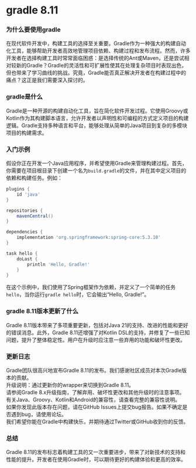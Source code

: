 # gradle 8.11
### 为什么要使用gradle

在现代软件开发中，构建工具的选择至关重要。Gradle作为一种强大的构建自动化工具，能够帮助开发者高效地管理项目依赖、构建过程和发布流程。然而，许多开发者在选择构建工具时常常面临困惑：是选择传统的Ant或Maven，还是尝试相对较新的Gradle？Gradle的灵活性和可扩展性使其在处理复杂项目时表现出色，但也带来了学习曲线的挑战。究竟，Gradle能否真正解决开发者在构建过程中的痛点？这正是我们需要深入探讨的。

### gradle是什么

Gradle是一种开源的构建自动化工具，旨在简化软件开发过程。它使用Groovy或Kotlin作为其构建脚本语言，允许开发者以声明性和可编程的方式定义项目的构建逻辑。Gradle支持多种语言和平台，能够处理从简单的Java项目到复杂的多模块项目的构建需求。

### 入门示例

假设你正在开发一个Java应用程序，并希望使用Gradle来管理构建过程。首先，你需要在项目根目录下创建一个名为`build.gradle`的文件，并在其中定义项目的依赖和构建任务。例如：

```groovy
plugins {
    id 'java'
}

repositories {
    mavenCentral()
}

dependencies {
    implementation 'org.springframework:spring-core:5.3.10'
}

task hello {
    doLast {
        println 'Hello, Gradle!'
    }
}
```

在这个示例中，我们使用了Spring框架作为依赖，并定义了一个简单的任务`hello`，当你运行`gradle hello`时，它会输出“Hello, Gradle!”。

### gradle 8.11版本更新了什么

Gradle 8.11版本带来了多项重要更新，包括对Java 21的支持、改进的性能和更好的错误消息。此外，Gradle 8.11还增强了对Kotlin DSL的支持，并修复了一些已知问题，提升了整体稳定性。用户在升级时应注意一些弃用的功能和破坏性更改。

### 更新日志

Gradle团队很高兴地宣布Gradle 8.11的发布。我们感谢社区成员对本次Gradle版本的贡献。  
升级说明：通过更新你的wrapper来切换到Gradle 8.11。  
请参阅Gradle 8.x升级指南，了解弃用、破坏性更改和其他升级时的注意事项。  
有关Java、Groovy、Kotlin和Android的兼容性，请查看完整的兼容性说明。  
如果你发现此版本存在问题，请在GitHub Issues上提交bug报告。如果不确定是否遇到bug，请使用论坛。  
我们希望你能在Gradle中构建快乐，并期待通过Twitter或GitHub收到你的反馈。

### 总结

Gradle 8.11的发布标志着构建工具的又一次重要进步，带来了对新技术的支持和性能的提升。开发者在使用Gradle时，可以期待更好的构建体验和更高的效率。